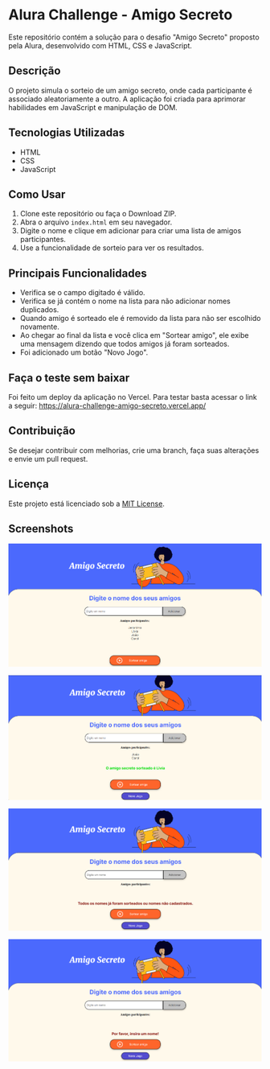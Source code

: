 # Alura Challenge - Amigo Secreto

Este repositório contém a solução para o desafio "Amigo Secreto" proposto pela Alura, desenvolvido com HTML, CSS e JavaScript.

## Descrição
O projeto simula o sorteio de um amigo secreto, onde cada participante é associado aleatoriamente a outro. A aplicação foi criada para aprimorar habilidades em JavaScript e manipulação de DOM.

## Tecnologias Utilizadas
- HTML
- CSS
- JavaScript

## Como Usar
1. Clone este repositório ou faça o Download ZIP.
2. Abra o arquivo `index.html` em seu navegador.
3. Digite o nome e clique em adicionar para criar uma lista de amigos participantes.
4. Use a funcionalidade de sorteio para ver os resultados.

## Principais Funcionalidades
- Verifica se o campo digitado é válido.
- Verifica se já contém o nome na lista para não adicionar nomes duplicados.
- Quando amigo é sorteado ele é removido da lista para não ser escolhido novamente.
- Ao chegar ao final da lista e você clica em "Sortear amigo", ele exibe uma mensagem dizendo que todos amigos já foram sorteados.
- Foi adicionado um botão "Novo Jogo".

## Faça o teste sem baixar
Foi feito um deploy da aplicação no Vercel. Para testar basta acessar o link a seguir:
https://alura-challenge-amigo-secreto.vercel.app/

## Contribuição
Se desejar contribuir com melhorias, crie uma branch, faça suas alterações e envie um pull request.

## Licença
Este projeto está licenciado sob a [MIT License](LICENSE).

## Screenshots

![Imagem Exemplo](exemplos/exemplo01.png)

![Imagem Exemplo](exemplos/exemplo02.png)

![Imagem Exemplo](exemplos/exemplo03.png)

![Imagem Exemplo](exemplos/exemplo04.png)

